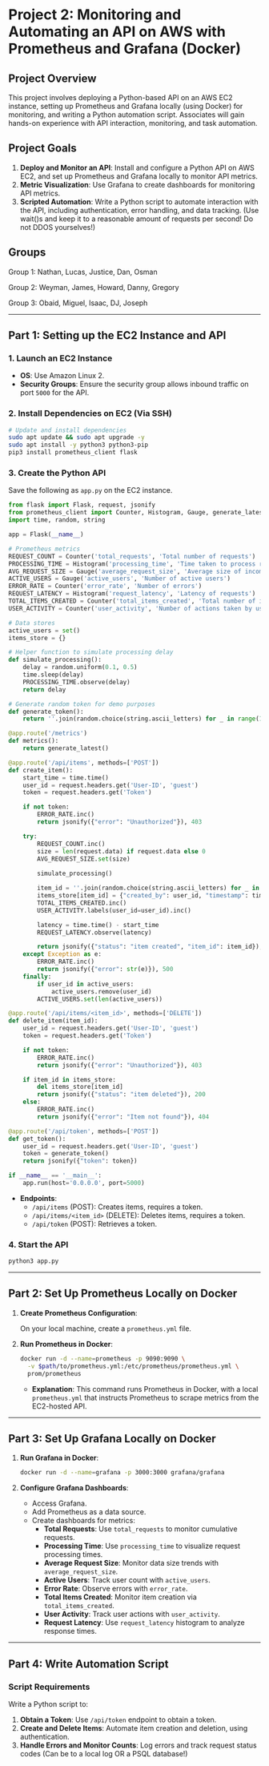 # Project 2: Monitoring and Automating an API on AWS with Prometheus and Grafana (Docker)

## Project Overview

This project involves deploying a Python-based API on an AWS EC2 instance, setting up Prometheus and Grafana locally (using Docker) for monitoring, and writing a Python automation script. Associates will gain hands-on experience with API interaction, monitoring, and task automation.

## Project Goals

1. **Deploy and Monitor an API**: Install and configure a Python API on AWS EC2, and set up Prometheus and Grafana locally to monitor API metrics.
2. **Metric Visualization**: Use Grafana to create dashboards for monitoring API metrics.
3. **Scripted Automation**: Write a Python script to automate interaction with the API, including authentication, error handling, and data tracking. (Use wait()s and keep it to a reasonable amount of requests per second! Do not DDOS yourselves!)

## Groups

Group 1: Nathan, Lucas, Justice, Dan, Osman

Group 2: Weyman, James, Howard, Danny, Gregory

Group 3: Obaid, Miguel, Isaac, DJ, Joseph

---

## Part 1: Setting up the EC2 Instance and API

### 1. Launch an EC2 Instance

- **OS**: Use Amazon Linux 2.
- **Security Groups**: Ensure the security group allows inbound traffic on port `5000` for the API.

### 2. Install Dependencies on EC2 (Via SSH)

   ```bash
   # Update and install dependencies
   sudo apt update && sudo apt upgrade -y
   sudo apt install -y python3 python3-pip
   pip3 install prometheus_client flask
   ```

### 3. Create the Python API

Save the following as `app.py` on the EC2 instance.

```python
from flask import Flask, request, jsonify
from prometheus_client import Counter, Histogram, Gauge, generate_latest
import time, random, string

app = Flask(__name__)

# Prometheus metrics
REQUEST_COUNT = Counter('total_requests', 'Total number of requests')
PROCESSING_TIME = Histogram('processing_time', 'Time taken to process requests')
AVG_REQUEST_SIZE = Gauge('average_request_size', 'Average size of incoming requests')
ACTIVE_USERS = Gauge('active_users', 'Number of active users')
ERROR_RATE = Counter('error_rate', 'Number of errors')
REQUEST_LATENCY = Histogram('request_latency', 'Latency of requests')
TOTAL_ITEMS_CREATED = Counter('total_items_created', 'Total number of items created by users')
USER_ACTIVITY = Counter('user_activity', 'Number of actions taken by users')

# Data stores
active_users = set()
items_store = {}

# Helper function to simulate processing delay
def simulate_processing():
    delay = random.uniform(0.1, 0.5)
    time.sleep(delay)
    PROCESSING_TIME.observe(delay)
    return delay

# Generate random token for demo purposes
def generate_token():
    return ''.join(random.choice(string.ascii_letters) for _ in range(10))

@app.route('/metrics')
def metrics():
    return generate_latest()

@app.route('/api/items', methods=['POST'])
def create_item():
    start_time = time.time()
    user_id = request.headers.get('User-ID', 'guest')
    token = request.headers.get('Token')

    if not token:
        ERROR_RATE.inc()
        return jsonify({"error": "Unauthorized"}), 403

    try:
        REQUEST_COUNT.inc()
        size = len(request.data) if request.data else 0
        AVG_REQUEST_SIZE.set(size)
        
        simulate_processing()

        item_id = ''.join(random.choice(string.ascii_letters) for _ in range(8))
        items_store[item_id] = {"created_by": user_id, "timestamp": time.time()}
        TOTAL_ITEMS_CREATED.inc()
        USER_ACTIVITY.labels(user_id=user_id).inc()

        latency = time.time() - start_time
        REQUEST_LATENCY.observe(latency)

        return jsonify({"status": "item created", "item_id": item_id}), 201
    except Exception as e:
        ERROR_RATE.inc()
        return jsonify({"error": str(e)}), 500
    finally:
        if user_id in active_users:
            active_users.remove(user_id)
        ACTIVE_USERS.set(len(active_users))

@app.route('/api/items/<item_id>', methods=['DELETE'])
def delete_item(item_id):
    user_id = request.headers.get('User-ID', 'guest')
    token = request.headers.get('Token')

    if not token:
        ERROR_RATE.inc()
        return jsonify({"error": "Unauthorized"}), 403

    if item_id in items_store:
        del items_store[item_id]
        return jsonify({"status": "item deleted"}), 200
    else:
        ERROR_RATE.inc()
        return jsonify({"error": "Item not found"}), 404

@app.route('/api/token', methods=['POST'])
def get_token():
    user_id = request.headers.get('User-ID', 'guest')
    token = generate_token()
    return jsonify({"token": token})

if __name__ == '__main__':
    app.run(host='0.0.0.0', port=5000)
```

- **Endpoints**:
  - `/api/items` (POST): Creates items, requires a token.
  - `/api/items/<item_id>` (DELETE): Deletes items, requires a token.
  - `/api/token` (POST): Retrieves a token.

### 4. Start the API

   ```bash
   python3 app.py
   ```

---

## Part 2: Set Up Prometheus Locally on Docker

1. **Create Prometheus Configuration**:

   On your local machine, create a `prometheus.yml` file.

2. **Run Prometheus in Docker**:

   ```bash
   docker run -d --name=prometheus -p 9090:9090 \
     -v $path/to/prometheus.yml:/etc/prometheus/prometheus.yml \
     prom/prometheus
   ```

   - **Explanation**: This command runs Prometheus in Docker, with a local `prometheus.yml` that instructs Prometheus to scrape metrics from the EC2-hosted API.

---

## Part 3: Set Up Grafana Locally on Docker

1. **Run Grafana in Docker**:

   ```bash
   docker run -d --name=grafana -p 3000:3000 grafana/grafana
   ```

2. **Configure Grafana Dashboards**:
   - Access Grafana.
   - Add Prometheus as a data source.
   - Create dashboards for metrics:
     - **Total Requests**: Use `total_requests` to monitor cumulative requests.
     - **Processing Time**: Use `processing_time` to visualize request processing times.
     - **Average Request Size**: Monitor data size trends with `average_request_size`.
     - **Active Users**: Track user count with `active_users`.
     - **Error Rate**: Observe errors with `error_rate`.
     - **Total Items Created**: Monitor item creation via `total_items_created`.
     - **User Activity**: Track user actions with `user_activity`.
     - **Request Latency**: Use `request_latency` histogram to analyze response times.

---

## Part 4: Write Automation Script

### Script Requirements

Write a Python script to:

1. **Obtain a Token**: Use `/api/token` endpoint to obtain a token.
2. **Create and Delete Items**: Automate item creation and deletion, using authentication.
3. **Handle Errors and Monitor Counts**: Log errors and track request status codes (Can be to a local log OR a PSQL database!)
